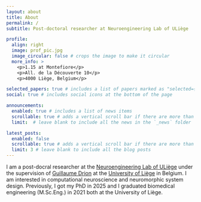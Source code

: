 ```yaml
---
layout: about
title: About
permalink: /
subtitle: Post-doctoral researcher at Neuroengineering Lab of ULiège

profile:
  align: right
  image: prof_pic.jpg
  image_circular: false # crops the image to make it circular
  more_info: >
    <p>1.15 at Montefiore</p>
    <p>All. de la Découverte 10</p>
    <p>4000 Liège, Belgium</p>

selected_papers: true # includes a list of papers marked as "selected={true}"
social: true # includes social icons at the bottom of the page

announcements:
  enabled: true # includes a list of news items
  scrollable: true # adds a vertical scroll bar if there are more than 3 news items
  limit:  # leave blank to include all the news in the `_news` folder

latest_posts:
  enabled: false
  scrollable: true # adds a vertical scroll bar if there are more than 3 new posts items
  limit: 3 # leave blank to include all the blog posts
---
```


I am a post-docral researcher at the [Neuroengineering Lab of ULiège](https://www.neuroengineering.uliege.be/) under the supervision of [Guillaume Drion](https://sites.google.com/site/gdrion25/) at the [University of Liège](https://www.uliege.be) in Belgium. I am interested in computational neuroscience and neuromorphic system design. Previously, I got my PhD in 2025 and I graduated biomedical engineering (M.Sc.Eng.) in 2021 both at the University of Liège.
